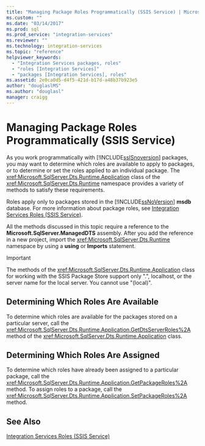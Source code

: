 ```yaml
---
title: "Managing Package Roles Programmatically (SSIS Service) | Microsoft Docs"
ms.custom: ""
ms.date: "03/14/2017"
ms.prod: sql
ms.prod_service: "integration-services"
ms.reviewer: ""
ms.technology: integration-services
ms.topic: "reference"
helpviewer_keywords: 
  - "Integration Services packages, roles"
  - "roles [Integration Services]"
  - "packages [Integration Services], roles"
ms.assetid: 2e0ca0d5-d4f5-421d-b17d-a48b37b923e5
author: "douglaslMS"
ms.author: "douglasl"
manager: craigg
---
```

# Managing Package Roles Programmatically (SSIS Service)
  As you work programmatically with [!INCLUDE[ssISnoversion](../../includes/ssisnoversion-md.md)] packages, you may want to determine which roles are available to apply to packages, or to determine or set the roles applied to an individual package. The <xref:Microsoft.SqlServer.Dts.Runtime.Application> class of the <xref:Microsoft.SqlServer.Dts.Runtime> namespace provides a variety of methods to satisfy these requirements.  
  
 Roles apply only to packages stored in the [!INCLUDE[ssNoVersion](../../includes/ssnoversion-md.md)] **msdb** database. For more information about package roles, see [Integration Services Roles &#40;SSIS Service&#41;](../../integration-services/security/integration-services-roles-ssis-service.md).  
  
 All the methods discussed in this topic require a reference to the **Microsoft.SqlServer.ManagedDTS** assembly. After you add the reference in a new project, import the <xref:Microsoft.SqlServer.Dts.Runtime> namespace by using a **using** or **Imports** statement.  
  
> [!IMPORTANT]  
>  The methods of the <xref:Microsoft.SqlServer.Dts.Runtime.Application> class for working with the SSIS Package Store support only ".", localhost, or the server name for the local server. You cannot use "(local)".  
  
## Determining Which Roles Are Available  
 To determine which roles are available for the packages stored on a particular server, call the <xref:Microsoft.SqlServer.Dts.Runtime.Application.GetDtsServerRoles%2A> method of the <xref:Microsoft.SqlServer.Dts.Runtime.Application> class.  
  
## Determining Which Roles Are Assigned  
 To determine which roles have already been assigned to a particular package, call the <xref:Microsoft.SqlServer.Dts.Runtime.Application.GetPackageRoles%2A> method. To assign roles to a package, call the <xref:Microsoft.SqlServer.Dts.Runtime.Application.SetPackageRoles%2A> method.  
  
## See Also  
 [Integration Services Roles &#40;SSIS Service&#41;](../../integration-services/security/integration-services-roles-ssis-service.md)  
  
  
